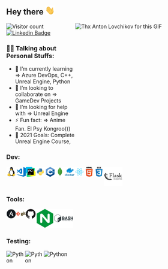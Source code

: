 ## Hey there <img src="https://raw.githubusercontent.com/ABSphreak/ABSphreak/master/gifs/Hi.gif" width="25px" />

<img src="https://user-images.githubusercontent.com/6918020/98086868-5934c600-1ea5-11eb-98dc-d350c3c536ed.gif" align="right"
     alt="Thx Anton Lovchikov for this GIF" width="320" height="300">

![Visitor count](https://komarev.com/ghpvc/?username=artifexrefercio)
[![Linkedin Badge](https://img.shields.io/badge/-LinkedIn-0e76a8?style=flat-square&logo=Linkedin&logoColor=white)](https://www.linkedin.com/in/valqa/)



### 👨‍💻 **Talking about Personal Stuffs:**

- 🌱 I’m currently learning => Azure DevOps, C++, Unreal Engine, Python
- 👯 I’m looking to collaborate on => GameDev Projects
- 🤔 I’m looking for help with => Unreal Engine
- ⚡ Fun fact: => Anime Fan. El Psy Kongroo)))
- 🥅 2021 Goals: Complete Unreal Engine Course, 

### Dev:
<img align="left" alt="Linux" width="26px" src="https://github.com/devicons/devicon/blob/master/icons/linux/linux-original.svg" />
<img align="left" alt="Visual Studio Code" width="26px" src="https://raw.githubusercontent.com/github/explore/80688e429a7d4ef2fca1e82350fe8e3517d3494d/topics/visual-studio-code/visual-studio-code.png" />
<img align="left" alt="Pycharm" width="26px" src="https://github.com/devicons/devicon/blob/master/icons/pycharm/pycharm-original.svg" />
<img align="left" alt="Python" width="26px" src="https://raw.githubusercontent.com/github/explore/80688e429a7d4ef2fca1e82350fe8e3517d3494d/topics/python/python.png" />
<img align="left" alt="C++" width="26px" src="https://raw.githubusercontent.com/github/explore/80688e429a7d4ef2fca1e82350fe8e3517d3494d/topics/cpp/cpp.png">
<img align="left" alt="mongo" width="26px" src="https://github.com/devicons/devicon/blob/master/icons/mongodb/mongodb-original.svg" />
<img align="left" alt="docker" width="26px" src="https://raw.githubusercontent.com/github/explore/80688e429a7d4ef2fca1e82350fe8e3517d3494d/topics/docker/docker.png" />
<img  align="left" alt="React Native" width="26px" src="https://raw.githubusercontent.com/github/explore/80688e429a7d4ef2fca1e82350fe8e3517d3494d/topics/react-native/react-native.png" />
<img align="left" alt="HTML5" width="26px" src="https://raw.githubusercontent.com/github/explore/80688e429a7d4ef2fca1e82350fe8e3517d3494d/topics/html/html.png" />
<img align="left" alt="CSS3" width="26px" src="https://raw.githubusercontent.com/github/explore/80688e429a7d4ef2fca1e82350fe8e3517d3494d/topics/css/css.png" />
<img  alt="flask" width="50px" src="https://raw.githubusercontent.com/github/explore/80688e429a7d4ef2fca1e82350fe8e3517d3494d/topics/flask/flask.png" />

### Tools:
<img align="left" alt="ansible" width="26px" src="https://raw.githubusercontent.com/github/explore/5c058a388828bb5fde0bcafd4bc867b5bb3f26f3/topics/ansible/ansible.png" />
<img align="left" alt="Git" width="26px" src="https://raw.githubusercontent.com/github/explore/80688e429a7d4ef2fca1e82350fe8e3517d3494d/topics/git/git.png" />
<img align="left" alt="GitHub" width="26px" src="https://raw.githubusercontent.com/github/explore/78df643247d429f6cc873026c0622819ad797942/topics/github/github.png" />
<img align="left" alt="mongo" width="50px" src="https://github.com/devicons/devicon/blob/master/icons/nginx/nginx-original.svg" />
<img  alt="bash" width="50px" src="https://raw.githubusercontent.com/github/explore/5c058a388828bb5fde0bcafd4bc867b5bb3f26f3/topics/bash/bash.png" />


### Testing:
<img align="left" alt="Python" width="50px" src="https://docs.pytest.org/en/stable/_static/pytest1.png" />
<img align="left" alt="Python" width="50px" src="https://avatars0.githubusercontent.com/u/983927?v=3&s=200" />
<img align="left" alt="Python" width="100px" src="https://www.perfecto.io/sites/perfecto/files/image/2020-03/Appium%20logo.png" />




